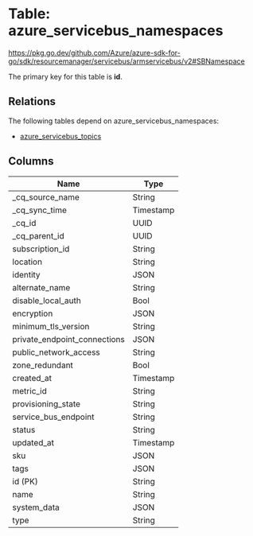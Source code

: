 # Table: azure_servicebus_namespaces

https://pkg.go.dev/github.com/Azure/azure-sdk-for-go/sdk/resourcemanager/servicebus/armservicebus/v2#SBNamespace

The primary key for this table is **id**.

## Relations

The following tables depend on azure_servicebus_namespaces:
  - [azure_servicebus_topics](azure_servicebus_topics.md)

## Columns
| Name          | Type          |
| ------------- | ------------- |
|_cq_source_name|String|
|_cq_sync_time|Timestamp|
|_cq_id|UUID|
|_cq_parent_id|UUID|
|subscription_id|String|
|location|String|
|identity|JSON|
|alternate_name|String|
|disable_local_auth|Bool|
|encryption|JSON|
|minimum_tls_version|String|
|private_endpoint_connections|JSON|
|public_network_access|String|
|zone_redundant|Bool|
|created_at|Timestamp|
|metric_id|String|
|provisioning_state|String|
|service_bus_endpoint|String|
|status|String|
|updated_at|Timestamp|
|sku|JSON|
|tags|JSON|
|id (PK)|String|
|name|String|
|system_data|JSON|
|type|String|
